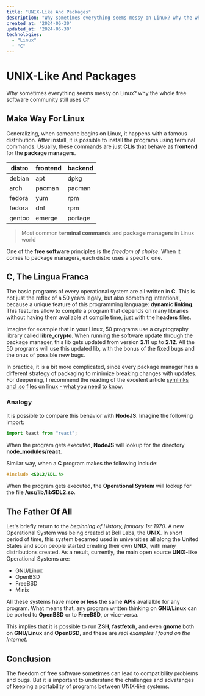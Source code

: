 ```yaml
---
title: "UNIX-Like And Packages"
description: "Why sometimes everything seems messy on Linux? why the whole free software community still uses C?"
created_at: "2024-06-30"
updated_at: "2024-06-30"
technologies:
  - "Linux"
  - "C"
---
```


# UNIX-Like And Packages

Why sometimes everything seems messy on Linux? why the whole free software community still uses C?

## Make Way For Linux

Generalizing, when someone begins on Linux, it happens with a famous distribution. After install, it
is possible to install the programs using terminal commands. Usually, these commands are just
**CLIs** that behave as **frontend** for the **package managers**.

| distro | frontend | backend |
| ------ | -------- | ------- |
| debian | apt      | dpkg    |
| arch   | pacman   | pacman  |
| fedora | yum      | rpm     |
| fedora | dnf      | rpm     |
| gentoo | emerge   | portage |

> Most common **terminal commands** and **package managers** in Linux world

One of the **free software** principles is the _freedom of choise_. When it comes to package
managers, each distro uses a specific one.

## C, The Lingua Franca

The basic programs of every operational system are all written in **C**. This is not just the reflex
of a 50 years legaly, but also something intentional, because a unique feature of this programming
language: **dynamic linking**. This features allow to compile a program that depends on many
libraries without having them avaliable at compile time, just with the **headers** files.

Imagine for example that in your Linux, 50 programs use a cryptography library called
**libre_crypto**. When running the software update through the package manager, this lib gets
updated from version **2.11** up to **2.12**. All the 50 programs will use this updated lib, with
the bonus of the fixed bugs and the onus of possible new bugs.

In practice, it is a bit more complicated, since every package manager has a different strategy of
packaging to minimize breaking changes with updates. For deepening, I recommend the reading of the
excelent article
[symlinks and .so files on linux - what you need to know](https://dmerej.info/blog/post/symlinks-and-so-files-on-linux/).

### Analogy

It is possible to compare this behavior with **NodeJS**. Imagine the following import:

```js
import React from "react";
```

When the program gets executed, **NodeJS** will lookup for the directory **node_modules/react**.

Similar way, when a **C** program makes the following include:

```c
#include <SDL2/SDL.h>
```

When the program gets executed, the **Operational System** will lookup for the file
**/usr/lib/libSDL2.so**.

## The Father Of All

Let's briefly return to the _beginning of History, january 1st 1970_. A new Operational System was
being created at Bell Labs, the **UNIX**. In short period of time, this system becamed used in
universities all along the United States and soon people started creating their own **UNIX**, with
many distributions created. As a result, currently, the main open source **UNIX-like** Operational
Systems are:

- GNU/Linux
- OpenBSD
- FreeBSD
- Minix

All these systems have **more or less** the same **APIs** avalialble for any program. What means
that, any program written thinking on **GNU/Linux** can be ported to **OpenBSD** or to **FreeBSD**,
or vice-versa.

This implies that it is possible to run **ZSH**, **fastfetch**, and even **gnome** both on
**GNU/Linux** and **OpenBSD**, and these are _real examples I found on the Internet_.

## Conclusion

The freedom of free software sometimes can lead to compatibility problems and bugs. But it is
important to understand the challenges and advatanges of keeping a portability of programs between
UNIX-like systems.
